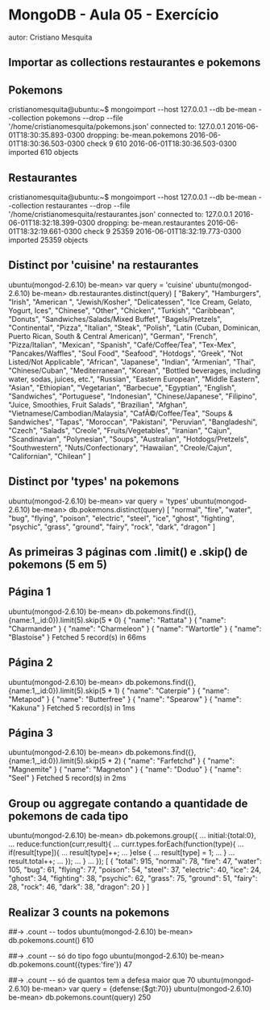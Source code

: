 # MongoDB - Aula 05 - Exercício
autor: Cristiano Mesquita

## Importar as collections restaurantes e pokemons

##                          Pokemons

cristianomesquita@ubuntu:~$ mongoimport --host 127.0.0.1 --db be-mean --collection pokemons --drop --file '/home/cristianomesquita/pokemons.json' 
connected to: 127.0.0.1
2016-06-01T18:30:35.893-0300 dropping: be-mean.pokemons
2016-06-01T18:30:36.503-0300 check 9 610
2016-06-01T18:30:36.503-0300 imported 610 objects

##                          Restaurantes

cristianomesquita@ubuntu:~$ mongoimport --host 127.0.0.1 --db be-mean --collection restaurantes --drop --file '/home/cristianomesquita/restaurantes.json' 
connected to: 127.0.0.1
2016-06-01T18:32:18.399-0300 dropping: be-mean.restaurantes
2016-06-01T18:32:19.661-0300 check 9 25359
2016-06-01T18:32:19.773-0300 imported 25359 objects


## Distinct por 'cuisine' na restaurantes

ubuntu(mongod-2.6.10) be-mean> var query = 'cuisine'
ubuntu(mongod-2.6.10) be-mean> db.restaurantes.distinct(query)
[
  "Bakery",
  "Hamburgers",
  "Irish",
  "American ",
  "Jewish/Kosher",
  "Delicatessen",
  "Ice Cream, Gelato, Yogurt, Ices",
  "Chinese",
  "Other",
  "Chicken",
  "Turkish",
  "Caribbean",
  "Donuts",
  "Sandwiches/Salads/Mixed Buffet",
  "Bagels/Pretzels",
  "Continental",
  "Pizza",
  "Italian",
  "Steak",
  "Polish",
  "Latin (Cuban, Dominican, Puerto Rican, South & Central American)",
  "German",
  "French",
  "Pizza/Italian",
  "Mexican",
  "Spanish",
  "Café/Coffee/Tea",
  "Tex-Mex",
  "Pancakes/Waffles",
  "Soul Food",
  "Seafood",
  "Hotdogs",
  "Greek",
  "Not Listed/Not Applicable",
  "African",
  "Japanese",
  "Indian",
  "Armenian",
  "Thai",
  "Chinese/Cuban",
  "Mediterranean",
  "Korean",
  "Bottled beverages, including water, sodas, juices, etc.",
  "Russian",
  "Eastern European",
  "Middle Eastern",
  "Asian",
  "Ethiopian",
  "Vegetarian",
  "Barbecue",
  "Egyptian",
  "English",
  "Sandwiches",
  "Portuguese",
  "Indonesian",
  "Chinese/Japanese",
  "Filipino",
  "Juice, Smoothies, Fruit Salads",
  "Brazilian",
  "Afghan",
  "Vietnamese/Cambodian/Malaysia",
  "CafÃ©/Coffee/Tea",
  "Soups & Sandwiches",
  "Tapas",
  "Moroccan",
  "Pakistani",
  "Peruvian",
  "Bangladeshi",
  "Czech",
  "Salads",
  "Creole",
  "Fruits/Vegetables",
  "Iranian",
  "Cajun",
  "Scandinavian",
  "Polynesian",
  "Soups",
  "Australian",
  "Hotdogs/Pretzels",
  "Southwestern",
  "Nuts/Confectionary",
  "Hawaiian",
  "Creole/Cajun",
  "Californian",
  "Chilean"
]



## Distinct por 'types' na pokemons

ubuntu(mongod-2.6.10) be-mean> var query = 'types'
ubuntu(mongod-2.6.10) be-mean> db.pokemons.distinct(query)
[
  "normal",
  "fire",
  "water",
  "bug",
  "flying",
  "poison",
  "electric",
  "steel",
  "ice",
  "ghost",
  "fighting",
  "psychic",
  "grass",
  "ground",
  "fairy",
  "rock",
  "dark",
  "dragon"
]


## As primeiras 3 páginas com .limit() e .skip() de pokemons (5 em 5)

##                      Página 1

ubuntu(mongod-2.6.10) be-mean> db.pokemons.find({},{name:1,_id:0}).limit(5).skip(5 * 0)
{
  "name": "Rattata"
}
{
  "name": "Charmander"
}
{
  "name": "Charmeleon"
}
{
  "name": "Wartortle"
}
{
  "name": "Blastoise"
}
Fetched 5 record(s) in 66ms

##                      Página 2

ubuntu(mongod-2.6.10) be-mean> db.pokemons.find({},{name:1,_id:0}).limit(5).skip(5 * 1)
{
  "name": "Caterpie"
}
{
  "name": "Metapod"
}
{
  "name": "Butterfree"
}
{
  "name": "Spearow"
}
{
  "name": "Kakuna"
}
Fetched 5 record(s) in 1ms

##                      Página 3

ubuntu(mongod-2.6.10) be-mean> db.pokemons.find({},{name:1,_id:0}).limit(5).skip(5 * 2)
{
  "name": "Farfetchd"
}
{
  "name": "Magnemite"
}
{
  "name": "Magneton"
}
{
  "name": "Doduo"
}
{
  "name": "Seel"
}
Fetched 5 record(s) in 2ms

## Group ou aggregate contando a quantidade de pokemons de cada tipo

ubuntu(mongod-2.6.10) be-mean> db.pokemons.group({
...   initial:{total:0},
...   reduce:function(curr,result){
...       curr.types.forEach(function(type){
...         if(result[type]){
...           result[type]++;
...         }else {
...           result[type] = 1;
...         }
...         result.total++;
...       });
...   }
... });
[
  {
    "total": 915,
    "normal": 78,
    "fire": 47,
    "water": 105,
    "bug": 61,
    "flying": 77,
    "poison": 54,
    "steel": 37,
    "electric": 40,
    "ice": 24,
    "ghost": 34,
    "fighting": 38,
    "psychic": 62,
    "grass": 75,
    "ground": 51,
    "fairy": 28,
    "rock": 46,
    "dark": 38,
    "dragon": 20
  }
]

## Realizar 3 counts na pokemons

##-> .count -- todos
ubuntu(mongod-2.6.10) be-mean> db.pokemons.count()
610

##-> .count -- só do tipo fogo
ubuntu(mongod-2.6.10) be-mean> db.pokemons.count({types:'fire'})
47

##-> .count -- só de quantos tem a defesa maior que 70
ubuntu(mongod-2.6.10) be-mean> var query = {defense:{$gt:70}}
ubuntu(mongod-2.6.10) be-mean> db.pokemons.count(query)
250




